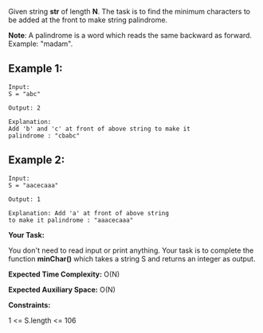 Given string **str** of length **N**. The task is to find the minimum characters to be added at the front to make string palindrome.

**Note**: A palindrome is a word which reads the same backward as forward. Example: "madam".

## Example 1:

```
Input:
S = "abc"

Output: 2

Explanation: 
Add 'b' and 'c' at front of above string to make it
palindrome : "cbabc"

```

## Example 2:

```
Input:
S = "aacecaaa"

Output: 1

Explanation: Add 'a' at front of above string
to make it palindrome : "aaacecaaa"

```

**Your Task:**

You don't need to read input or print anything. Your task is to complete the function **minChar()** which takes a string S and returns an integer as output.

**Expected Time Complexity:** O(N)

**Expected Auxiliary Space:** O(N)

**Constraints:**

1 <= S.length <= 106

